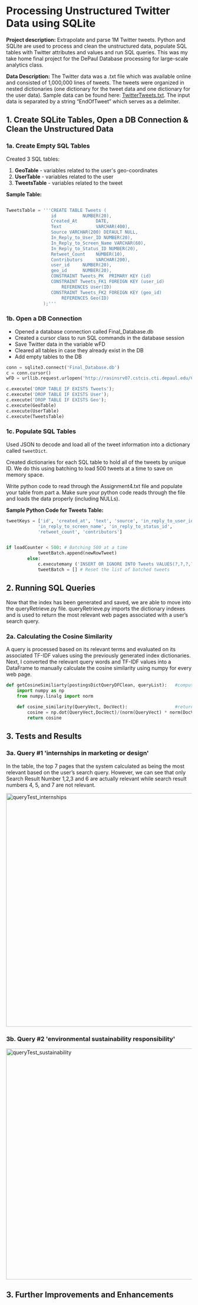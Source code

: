 # Processing Unstructured Twitter Data using SQLite 
**Project description:**  Extrapolate and parse 1M Twitter tweets. Python and SQLite are used to process and clean the unstructured data, populate SQL tables with Twitter attributes and values and run SQL queries. This was my take home final project for the DePaul Database processing for large-scale analytics class. 

**Data Description:** The Twitter data was a .txt file which was available online and consisted of 1,000,000 lines of tweets. The tweets were organized in nested dictionaries (one dictionary for the tweet data and one dictionary for the user data). Sample data can be found here: [TwitterTweets.txt](https://github.com/eclark15/database-processing-analysis/files/8412892/TwitterTweets.txt). The input data is separated by a string “EndOfTweet” which serves as a delimiter. 


## 1. Create SQLite Tables, Open a DB Connection & Clean the Unstructured Data
### 1a. Create Empty SQL Tables  

Created 3 SQL tables: 
1. **GeoTable** - variables related to the user's geo-coordinates   
2. **UserTable** - variables related to the user
3. **TweetsTable** - variables related to the tweet 

**Sample Table:**
```python

TweetsTable = '''CREATE TABLE Tweets (
                 id          NUMBER(20),               
                 Created_At       DATE,
                 Text             VARCHAR(400),
                 Source VARCHAR(200) DEFAULT NULL,
                 In_Reply_to_User_ID NUMBER(20),
                 In_Reply_to_Screen_Name VARCHAR(60),
                 In_Reply_to_Status_ID NUMBER(20),
                 Retweet_Count    NUMBER(10),
                 Contributors     VARCHAR(200),
                 user_id     NUMBER(20),
                 geo_id      NUMBER(20),
                 CONSTRAINT Tweets_PK  PRIMARY KEY (id)
                 CONSTRAINT Tweets_FK1 FOREIGN KEY (user_id)
                     REFERENCES User(ID)
                 CONSTRAINT Tweets_FK2 FOREIGN KEY (geo_id)
                     REFERENCES Geo(ID)
              );'''
```

### 1b. Open a DB Connection
* Opened a database connection called Final_Database.db
* Created a cursor class to run SQL commands in the database session
* Save Twitter data in the variable wFD 
* Cleared all tables in case they already exist in the DB
* Add empty tables to the DB 


```python
conn = sqlite3.connect('Final_Database.db')
c = conn.cursor()
wFD = urllib.request.urlopen('http://rasinsrv07.cstcis.cti.depaul.edu/CSC455/OneDayOfTweets.txt')

c.execute('DROP TABLE IF EXISTS Tweets'); 
c.execute('DROP TABLE IF EXISTS User');
c.execute('DROP TABLE IF EXISTS Geo');
c.execute(GeoTable)
c.execute(UserTable)
c.execute(TweetsTable)
```

### 1c. Populate SQL Tables 
Used JSON to decode and load all of the tweet information into a dictionary called `tweetDict`.  

Created dictionaries for each SQL table to hold all of the tweets by unique ID. 
We do this using batching to load 500 tweets at a time to save on memory space. 

Write python code to read through the Assignment4.txt file and populate your table from part a.  Make sure your python code reads through the file and loads the data properly (including NULLs). 

**Sample Python Code for Tweets Table:**
```python
tweetKeys = ['id', 'created_at', 'text', 'source', 'in_reply_to_user_id',
            'in_reply_to_screen_name', 'in_reply_to_status_id', 
            'retweet_count', 'contributors']


if loadCounter < 500: # Batching 500 at a time
            tweetBatch.append(newRowTweet)
        else:
            c.executemany ('INSERT OR IGNORE INTO Tweets VALUES(?,?,?,?,?,?,?,?,?,?,?)', tweetBatch)
            tweetBatch = [] # Reset the list of batched tweets
```

## 2. Running SQL Queries 
Now that the index has been generated and saved, we are able to move into the queryRetrieve.py file. queryRetrieve.py imports the dictionary indexes and is used to return the most relevant web pages associated with a user’s search query. 

### 2a. Calculating the Cosine Similarity
A query is processed based on its relevant terms and evaluated on its associated TF-IDF values using the previously generated index dictionaries. Next, I converted the relevant query words and TF-IDF values into a DataFrame to manually calculate the cosine similarity using numpy for every web page. 

```python
def getCosineSimiliarty(postingsDictQueryDFClean, queryList):   #computing cosine similarity between our query and all website pages
    import numpy as np
    from numpy.linalg import norm
    
    def cosine_similarity(QueryVect, DocVect):                  #returns cosine similarity when 2 lists are entered 
        cosine = np.dot(QueryVect,DocVect)/(norm(QueryVect) * norm(DocVect))
        return cosine

```
## 3. Tests and Results
### 3a. Query #1 'internships in marketing or design'
In the table, the top 7 pages that the system calculated as being the most relevant based on the user’s search query. However, we can see that only Search Result Number 1,2,3 and 6 are actually relevant while search result numbers 4, 5, and 7 are not relevant. 

<img width="633" alt="queryTest_internships" src="https://user-images.githubusercontent.com/50348032/160932829-75c72d00-7fdb-4b78-a462-0c25a1e66dc2.png">

### 3b. Query #2 'environmental sustainability responsibility'
<img width="626" alt="queryTest_sustainability" src="https://user-images.githubusercontent.com/50348032/160932842-6a392452-855b-4663-9534-fd0ff035688e.png">

## 3. Further Improvements and Enhancements






